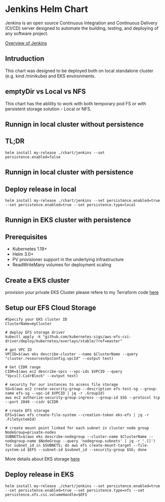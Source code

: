 # Jenkins Helm Chart

Jenkins is an open source Continuous Integration and Continuous Delivery (CI/CD) server designed to automate the building, testing, and deploying of any software project.

[Overview of Jenkins](http://jenkins-ci.org/)



## Intruduction

This chart was designed to be deployed both on local standalone cluster (e.g. kind /minikube) and EKS environments.

## emptyDir vs Local vs NFS
This chart has the ablility to work with both temporary pod FS or with persistent storage solution -  Local or NFS.

## Runnign in local cluster without persistence

## TL;DR

```console
helm install my-release ./chart/jenkins --set persistence.enabled=false
```

## Runnign in local cluster with persistence

## Deploy release in local

```console
helm install my-release ./chart/jenkins --set persistence.enabled=true --set persistence.enabled=true --set persistence.type=local
```

## Runnign in EKS cluster with persistence

## Prerequisites

- Kubernetes 1.19+
- Helm 3.0+
- PV provisioner support in the underlying infrastructure
- ReadWriteMany volumes for deployment scaling

## Create a EKS cluster

provision your private EKS Cluster
please refere to my Terraform code [here](aws-eks)

## Setup our EFS Cloud Storage 

```
#Specify your EKS cluster ID
ClusterName=myCluster

# deploy EFS storage driver
kubectl apply -k "github.com/kubernetes-sigs/aws-efs-csi-driver/deploy/kubernetes/overlays/stable/?ref=master"

# get VPC ID
VPCID=$(aws eks describe-cluster --name $ClusterName --query "cluster.resourcesVpcConfig.vpcId" --output text)

# Get CIDR range
CIDR=$(aws ec2 describe-vpcs --vpc-ids $VPCID --query "Vpcs[].CidrBlock" --output text)

# security for our instances to access file storage
SG=$(aws ec2 create-security-group --description efs-test-sg --group-name efs-sg --vpc-id $VPCID | jq -r .GroupId) 
aws ec2 authorize-security-group-ingress --group-id $SG --protocol tcp --port 2049 --cidr $CIDR

# create EFS storage
EFS=$(aws efs create-file-system --creation-token eks-efs | jq -r .FileSystemId)

# create mount point linked for each subnet in cluster node group
NodeGroup=private-nodes
SUBNETS=$(aws eks describe-nodegroup --cluster-name $ClusterName --nodegroup-name $NodeGroup --query 'nodegroup.subnets' | jq -r '.[]')
for subnet_id in $SUBNETS; do aws efs create-mount-target --file-system-id $EFS --subnet-id $subnet_id --security-group $SG; done

```

More details about EKS storage [here](https://aws.amazon.com/premiumsupport/knowledge-center/eks-persistent-storage/)


## Deploy release in EKS

```console
helm install my-release ./chart/jenkins --set persistence.enabled=true --set persistence.enabled=true --set persistence.type=nfs --set persistence.nfs.csi.volumeHandle=$EFS
```

